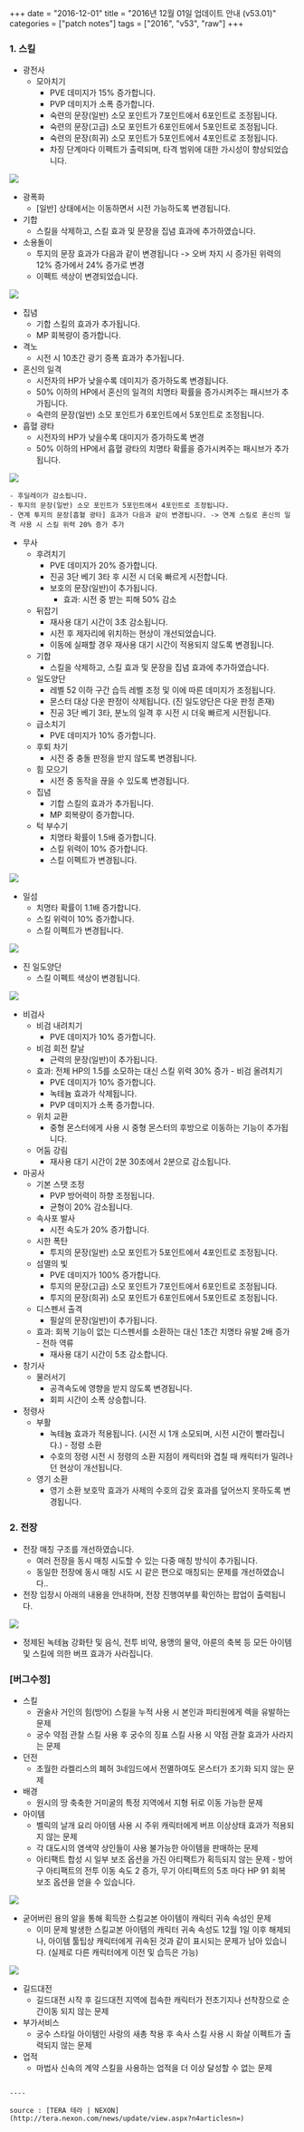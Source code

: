 +++
date = "2016-12-01"
title = "2016년 12월 01일 업데이트 안내 (v53.01)"
categories = ["patch notes"]
tags = ["2016", "v53", "raw"]
+++

### 1. 스킬
- 광전사
  - 모아치기
    - PVE 데미지가 15% 증가합니다.
    - PVP 데미지가 소폭 증가합니다.
    - 숙련의 문장(일반) 소모 포인트가 7포인트에서 6포인트로 조정됩니다.
    - 숙련의 문장(고급) 소모 포인트가 6포인트에서 5포인트로 조정됩니다.
    - 숙련의 문장(희귀) 소모 포인트가 5포인트에서 4포인트로 조정됩니다.
    - 차징 단계마다 이펙트가 출력되며, 타격 범위에 대한 가시성이 향상되었습니다.

![](https://seraphinush-gaming.github.io/mysterium/images/patch-notes/2016-12-01-1.png)

  - 광폭화
    - [일반] 상태에서는 이동하면서 시전 가능하도록 변경됩니다.
  - 기합
    - 스킬을 삭제하고, 스킬 효과 및 문장을 집념 효과에 추가하였습니다.
  - 소용돌이
    - 투지의 문장 효과가 다음과 같이 변경됩니다 -> 오버 차지 시 증가된 위력의 12% 증가에서 24% 증가로 변경 
    - 이펙트 색상이 변경되었습니다.

![](https://seraphinush-gaming.github.io/mysterium/images/patch-notes/2016-12-01-2.png)

  - 집념
    - 기합 스킬의 효과가 추가됩니다.
    - MP 회복량이 증가합니다.
  - 격노
    - 시전 시 10초간 광기 증폭 효과가 추가됩니다.
  - 혼신의 일격
    - 시전자의 HP가 낮을수록 데미지가 증가하도록 변경됩니다.
    - 50% 이하의 HP에서 혼신의 일격의 치명타 확률을 증가시켜주는 패시브가 추가됩니다.
    - 숙련의 문장(일반) 소모 포인트가 6포인트에서 5포인트로 조정됩니다.
  - 흡혈 광타
    - 시전자의 HP가 낮을수록 대미지가 증가하도록 변경 
    - 50% 이하의 HP에서 흡혈 광타의 치명타 확률을 증가시켜주는 패시브가 추가됩니다.

![](https://seraphinush-gaming.github.io/mysterium/images/patch-notes/2016-12-01-3.png)

    - 후딜레이가 감소됩니다.
    - 투지의 문장(일반) 소모 포인트가 5포인트에서 4포인트로 조정됩니다.
    - 연계 투지의 문장[흡혈 광타] 효과가 다음과 같이 변경됩니다. -> 연계 스킬로 혼신의 일격 사용 시 스킬 위력 20% 증가 추가 
- 무사
  - 후려치기
    - PVE 데미지가 20% 증가합니다.
    - 진공 3단 베기 3타 후 시전 시 더욱 빠르게 시전합니다.
    - 보호의 문장(일반)이 추가됩니다.
      - 효과: 시전 중 받는 피해 50% 감소
  - 뒤잡기
    - 재사용 대기 시간이 3초 감소됩니다.
    - 시전 후 제자리에 위치하는 현상이 개선되었습니다.
    - 이동에 실패할 경우 재사용 대기 시간이 적용되지 않도록 변경됩니다.
  - 기합
    - 스킬을 삭제하고, 스킬 효과 및 문장을 집념 효과에 추가하였습니다.
  - 일도양단
    - 레벨 52 이하 구간 습득 레벨 조정 및 이에 따른 데미지가 조정됩니다.
    - 몬스터 대상 다운 판정이 삭제됩니다. (진 일도양단은 다운 판정 존재) 
    - 진공 3단 베기 3타, 분노의 일격 후 시전 시 더욱 빠르게 시전됩니다.
  - 급소치기
    - PVE 데미지가 10% 증가합니다.
  - 후퇴 차기
    - 시전 중 충돌 판정을 받지 않도록 변경됩니다.
  - 힘 모으기
    - 시전 중 동작을 끊을 수 있도록 변경됩니다.
  - 집념
    - 기합 스킬의 효과가 추가됩니다.
    - MP 회복량이 증가합니다.
  - 턱 부수기
    - 치명타 확률이 1.5배 증가합니다.
    - 스킬 위력이 10% 증가합니다.
    - 스킬 이펙트가 변경됩니다.

![](https://seraphinush-gaming.github.io/mysterium/images/patch-notes/2016-12-01-4.png)

  - 일섬
    - 치명타 확률이 1.1배 증가합니다.
    - 스킬 위력이 10% 증가합니다.
    - 스킬 이펙트가 변경됩니다.

![](https://seraphinush-gaming.github.io/mysterium/images/patch-notes/2016-12-01-5.png)

  - 진 일도양단
    - 스킬 이펙트 색상이 변경됩니다.

![](https://seraphinush-gaming.github.io/mysterium/images/patch-notes/2016-12-01-6.png)

- 비검사
  - 비검 내려치기
    - PVE 데미지가 10% 증가합니다.
  - 비검 회전 칼날
    - 근력의 문장(일반)이 추가됩니다.
  - 효과: 전체 HP의 1.5를 소모하는 대신 스킬 위력 30% 증가 - 비검 올려치기
    - PVE 데미지가 10% 증가합니다.
    - 녹테늄 효과가 삭제됩니다.
    - PVP 데미지가 소폭 증가합니다.
  - 위치 교환
    - 중형 몬스터에게 사용 시 중형 몬스터의 후방으로 이동하는 기능이 추가됩니다.
  - 어둠 강림
    - 재사용 대기 시간이 2분 30초에서 2분으로 감소됩니다.
- 마공사
  - 기본 스탯 조정
    - PVP 방어력이 하향 조정됩니다.
    - 균형이 20% 감소됩니다.
  - 속사포 발사
    - 시전 속도가 20% 증가합니다.
  - 시한 폭탄
    - 투지의 문장(일반) 소모 포인트가 5포인트에서 4포인트로 조정됩니다.
  - 섬멸의 빛
    - PVE 데미지가 100% 증가합니다.
    - 투지의 문장(고급) 소모 포인트가 7포인트에서 6포인트로 조정됩니다.
    - 투지의 문장(희귀) 소모 포인트가 6포인트에서 5포인트로 조정됩니다.
  - 디스펜서 출격
    - 필살의 문장(일반)이 추가됩니다.
  - 효과: 회복 기능이 없는 디스펜서를 소환하는 대신 1초간 치명타 유발 2배 증가 - 전하 역류
    - 재사용 대기 시간이 5초 감소합니다.
- 창기사
  - 물러서기
    - 공격속도에 영향을 받지 않도록 변경됩니다.
    - 회피 시간이 소폭 상승합니다.
- 정령사
  - 부활
    - 녹테늄 효과가 적용됩니다. (시전 시 1개 소모되며, 시전 시간이 빨라집니다.) - 정령 소환
    - 수호의 정령 시전 시 정령의 소환 지점이 캐릭터와 겹칠 때 캐릭터가 밀려나던 현상이 개선됩니다.
  - 영기 소환
    - 영기 소환 보호막 효과가 사제의 수호의 갑옷 효과를 덮어쓰지 못하도록 변경됩니다.

### 2. 전장
- 전장 매칭 구조를 개선하였습니다.
  - 여러 전장을 동시 매칭 시도할 수 있는 다중 매칭 방식이 추가됩니다.
  - 동일한 전장에 동시 매칭 시도 시 같은 편으로 매칭되는 문제를 개선하였습니다..
- 전장 입장시 아래의 내용을 안내하며, 전장 진행여부를 확인하는 팝업이 출력됩니다.

![](https://seraphinush-gaming.github.io/mysterium/images/patch-notes/2016-12-01-7.png)

  - 정제된 녹테늄 강화탄 및 음식, 전투 비약, 용맹의 물약, 아룬의 축복 등 모든 아이템 및 스킬에 의한 버프 효과가 사라집니다.

### [버그수정]
- 스킬
  - 권술사 거인의 힘(방어) 스킬을 누적 사용 시 본인과 파티원에게 렉을 유발하는 문제 
  - 궁수 약점 관찰 스킬 사용 후 궁수의 징표 스킬 사용 시 약점 관찰 효과가 사라지는 문제 
- 던전
  - 초월한 라켈리스의 폐허 3네임드에서 전멸하여도 몬스터가 초기화 되지 않는 문제 
- 배경
  - 원시의 땅 축축한 거미굴의 특정 지역에서 지형 뒤로 이동 가능한 문제 
- 아이템
  - 벨릭의 날개 요리 아이템 사용 시 주위 캐릭터에게 버프 이상상태 효과가 적용되지 않는 문제 
  - 각 대도시의 염색약 상인들이 사용 불가능한 아이템을 판매하는 문제 
  - 아티팩트 합성 시 일부 보조 옵션을 가진 아티팩트가 획득되지 않는 문제 - 방어구 아티팩트의 전투 이동 속도 2 증가, 무기 아티팩트의 5초 마다 HP 91 회복 보조 옵션을 얻을 수 있습니다.

![](https://seraphinush-gaming.github.io/mysterium/images/patch-notes/2016-12-01-8.png)

  - 굳어버린 용의 알을 통해 획득한 스킬교본 아이템이 캐릭터 귀속 속성인 문제 
    - 이미 문제 발생한 스킬교본 아이템의 캐릭터 귀속 속성도 12월 1일 이후 해제되나, 아이템 툴팁상 캐릭터에게 귀속된 것과 같이 표시되는 문제가 남아 있습니다. (실제로 다른 캐릭터에게 이전 및 습득은 가능) 

![](https://seraphinush-gaming.github.io/mysterium/images/patch-notes/2016-12-01-9.png)

- 길드대전
  - 길드대전 시작 후 길드대전 지역에 접속한 캐릭터가 전초기지나 선착장으로 순간이동 되지 않는 문제 
- 부가서비스
  - 궁수 스타일 아이템인 사랑의 새총 착용 후 속사 스킬 사용 시 화살 이펙트가 출력되지 않는 문제 
- 업적
  - 마법사 신속의 계약 스킬을 사용하는 업적을 더 이상 달성할 수 없는 문제 
```

----

source : [TERA 테라 | NEXON](http://tera.nexon.com/news/update/view.aspx?n4articlesn=)
